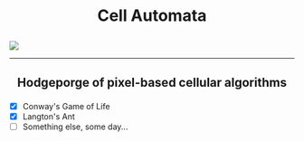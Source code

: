 # <p style="text-align: center;">Cell Automata</p>

![](https://i.imgur.com/spLBMB4.gif)

<hr />

## <p style="text-align: center;">Hodgeporge of pixel-based cellular algorithms</p>

- [x] Conway's Game of Life
- [x] Langton's Ant
- [ ] Something else, some day...
